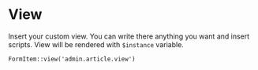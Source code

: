 # View

Insert your custom view. You can write there anything you want and insert scripts. 
View will be rendered with `$instance` variable.

	FormItem::view('admin.article.view')